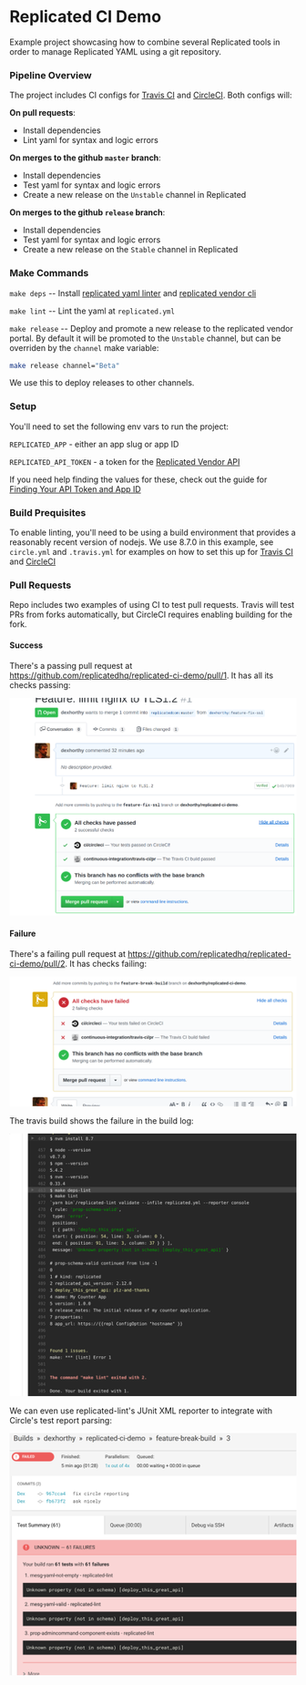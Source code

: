 Replicated CI Demo
==================

Example project showcasing how to combine several Replicated tools in order to manage
Replicated YAML using a git repository.

### Pipeline Overview

The project includes CI configs for [Travis CI](https://travis-ci.org) and [CircleCI](https://circleci.com). Both configs will:

**On pull requests**:

- Install dependencies
- Lint yaml for syntax and logic errors

**On merges to the github `master` branch**:

- Install dependencies
- Test yaml for syntax and logic errors
- Create a new release on the `Unstable` channel in Replicated

**On merges to the github `release` branch**:

- Install dependencies
- Test yaml for syntax and logic errors
- Create a new release on the `Stable` channel in Replicated

### Make Commands

`make deps`    -- Install [replicated yaml linter](https://github.com/replicatedhq/replicated-lint) and [replicated vendor cli](https://github.com/replicatedhq/replicated)

`make lint`    -- Lint the yaml at `replicated.yml`

`make release` -- Deploy and promote a new release to the replicated vendor portal. By default it will be promoted to the `Unstable` channel, but can be overriden by the `channel` make variable:

```sh
make release channel="Beta"
```

We use this to deploy releases to other channels.


### Setup

You'll need to set the following env vars to run the project:

`REPLICATED_APP` - either an app slug or app ID

`REPLICATED_API_TOKEN` - a token for the [Replicated  Vendor API](https://help.staging.replicated.com/categories/vendor-api/)

If you need help finding the values for these, check out the guide for [Finding Your API Token and App ID](https://help.staging.replicated.com/docs/kb/developer-resources/finding-your-api-token-and-app-id/)


### Build Prequisites

To enable linting, you'll need to be using a build environment that provides a
reasonably recent version of nodejs. We use 8.7.0 in this example, see `circle.yml`
and `.travis.yml` for examples on how to set this up for [Travis CI](https://travis-ci.org) and [CircleCI](https://circleci.com)

### Pull Requests

Repo includes two examples of using CI to test pull requests. Travis will test PRs from forks automatically, but CircleCI requires enabling building for the fork.

#### Success

There's a passing pull request at https://github.com/replicatedhq/replicated-ci-demo/pull/1. It has all its checks passing:

![checks-passing](./doc/checks-passing.png)


#### Failure

There's a failing pull request at https://github.com/replicatedhq/replicated-ci-demo/pull/2. It has checks failing:


![checks-fail](./doc/checks-fail.png)

The travis build shows the failure in the build log:

![travis-output-failed](./doc/travis-output-failed.png)

We can even use replicated-lint's JUnit XML reporter to integrate with Circle's test report parsing:

![circle-tests-failed](./doc/circle-tests-failed.png)


